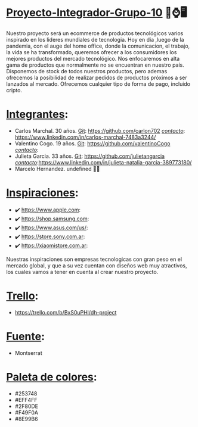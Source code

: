 # <ins>Proyecto-Integrador-Grupo-10</ins> 📱⌚🖥️

Nuestro proyecto será un ecommerce de productos tecnológicos varios inspirado en los lideres mundiales de tecnologia.
Hoy en dia ,luego de la pandemia, con el auge del home office, donde la comunicacion, el trabajo, la vida se ha transformado, queremos ofrecer a los consumidores los mejores productos del mercado tecnológico. Nos enfocaremos en alta gama de productos que normalmente no se encuentran en nuestro país. Disponemos de stock de todos nuestros productos, pero ademas ofrecemos la posibilidad de realizar pedidos de productos próximos a ser lanzados al mercado.
Ofrecemos cualquier tipo de forma de pago, incluido cripto.


# <ins>Integrantes</ins>:
- Carlos Marchal. 30 años. <ins>Git</ins>: https://github.com/carlon702 <ins>*contacto*</ins>: https://www.linkedin.com/in/carlos-marchal-7483a3244/
- Valentino Cogo. 19 años. <ins>Git</ins>: https://github.com/valentinoCogo <ins>*contacto*</ins>:
- Julieta Garcia. 33 años. <ins>Git</ins>: https://github.com/julietangarcia <ins>*contacto*</ins>:https://www.linkedin.com/in/julieta-natalia-garcia-389773180/
- Marcelo Hernandez. undefined 🤷‍♂️

# <ins>Inspiraciones</ins>:
- ✔️ https://www.apple.com: 
- ✔️ https://shop.samsung.com: 
- ✔️ https://www.asus.com/us/:
- ✔️ https://store.sony.com.ar:
- ✔️ https://xiaomistore.com.ar:

Nuestras inspiraciones son empresas tecnologicas con gran peso en el mercado global, y que a su vez cuentan con diseños web muy atractivos, los cuales vamos a tener en cuenta al crear nuestro proyecto.

# <ins>Trello</ins>: 
- https://trello.com/b/BxS0uPHl/dh-project


# <ins>Fuente</ins>: 
- Montserrat

# <ins>Paleta de colores</ins>:
- #253748
- #EFF4FF
- #2F80DE
- #F49F0A
- #8E99B6

